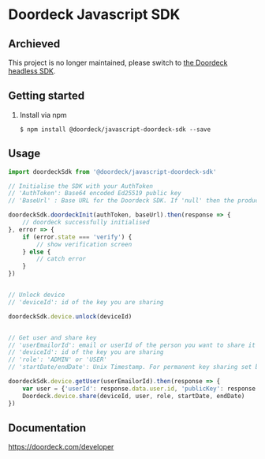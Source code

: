 # Doordeck Javascript SDK 

## Archieved
This project is no longer maintained, please switch to [the Doordeck headless SDK](https://www.npmjs.com/package/@doordeck/doordeck-headless-sdk).


## Getting started

1. Install via npm

	`$ npm install @doordeck/javascript-doordeck-sdk --save`


## Usage

```javascript
import doordeckSdk from '@doordeck/javascript-doordeck-sdk'

// Initialise the SDK with your AuthToken
// 'AuthToken': Base64 encoded Ed25519 public key
// 'BaseUrl' : Base URL for the Doordeck SDK. If 'null' then the production URL is going to be used.

doordeckSdk.doordeckInit(authToken, baseUrl).then(response => {
	// doordeck successfully initialised
}, error => {
	if (error.state === 'verify') {
		// show verification screen
	} else {
		// catch error
	}
})


// Unlock device
// 'deviceId': id of the key you are sharing

doordeckSdk.device.unlock(deviceId)


// Get user and share key
// 'userEmailorId': email or userId of the person you want to share it with
// 'deviceId': id of the key you are sharing
// 'role': 'ADMIN' or 'USER'
// 'startDate/endDate': Unix Timestamp. For permanent key sharing set both to null.

doordeckSdk.device.getUser(userEmailorId).then(response => {
	var user = {'userId': response.data.user.id, 'publicKey': response.data.user.publicKey, 'email': response.data.email}
	Doordeck.device.share(deviceId, user, role, startDate, endDate)
})
```

## Documentation

https://doordeck.com/developer
